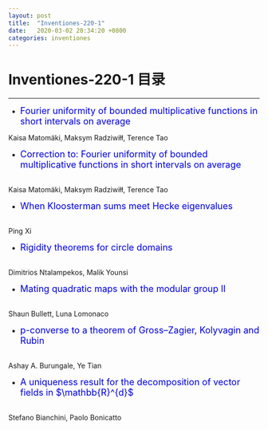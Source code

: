 ```yaml
---
layout: post
title:  "Inventiones-220-1"
date:   2020-03-02 20:34:20 +0800
categories: inventiones
---
```


# Inventiones-220-1 目录
------

- <font color="#0000dd" size="4">
  Fourier uniformity of bounded multiplicative functions in short intervals on average</font><br />
 Kaisa Matomäki, Maksym Radziwiłł, Terence Tao


- <font color="#0000dd" size="4">
	Correction to: Fourier uniformity of bounded multiplicative functions in short intervals on average   
 </font><br />
 Kaisa Matomäki, Maksym Radziwiłł, Terence Tao


- <font color="#0000dd" size="4">
	When Kloosterman sums meet Hecke eigenvalues   
 </font><br />
 Ping Xi


- <font color="#0000dd" size="4">
	Rigidity theorems for circle domains   
 </font><br />
 Dimitrios Ntalampekos, Malik Younsi


- <font color="#0000dd" size="4">
	Mating quadratic maps with the modular group II   
 </font><br />
 Shaun Bullett, Luna Lomonaco


- <font color="#0000dd" size="4">
	p-converse to a theorem of Gross–Zagier, Kolyvagin and Rubin
 </font><br />
 Ashay A. Burungale, Ye Tian


- <font color="#0000dd" size="4">
	A uniqueness result for the decomposition of vector fields in $\mathbb{R}^{d}$
 </font><br />
 Stefano Bianchini, Paolo Bonicatto

